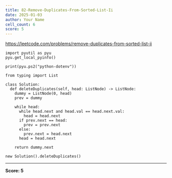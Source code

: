 ```yaml
---
title: 82-Remove-Duplicates-From-Sorted-List-Ii
date: 2025-01-03
author: Your Name
cell_count: 6
score: 5
---
```


https://leetcode.com/problems/remove-duplicates-from-sorted-list-ii


```
import pyutil as pyu
pyu.get_local_pyinfo()
```


```
print(pyu.ps2("python-dotenv"))
```


```
from typing import List
```


```
class Solution:
  def deleteDuplicates(self, head: ListNode) -> ListNode:
    dummy = ListNode(0, head)
    prev = dummy

    while head:
      while head.next and head.val == head.next.val:
        head = head.next
      if prev.next == head:
        prev = prev.next
      else:
        prev.next = head.next
      head = head.next

    return dummy.next
```


```
new Solution().deleteDuplicates()
```


---
**Score: 5**